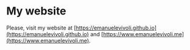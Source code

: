 # My website

Please, visit my website at [https://emanuelevivoli.github.io](https://emanuelevivoli.github.io) and [https://www.emanuelevivoli.me](https://www.emanuelevivoli.me).

